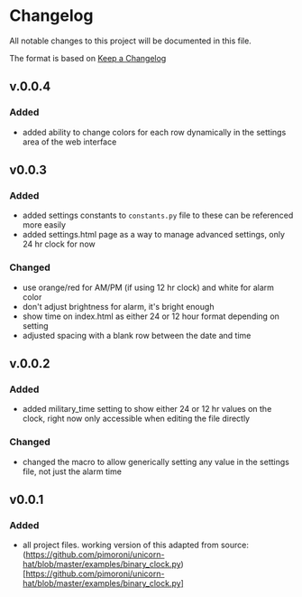 # Changelog

All notable changes to this project will be documented in this file.

The format is based on [Keep a Changelog](https://keepachangelog.com/en/1.0.0/)

## v.0.0.4

### Added

- added ability to change colors for each row dynamically in the settings area of the web interface

## v0.0.3

### Added

- added settings constants to ```constants.py``` file to these can be referenced more easily
- added settings.html page as a way to manage advanced settings, only 24 hr clock for now

### Changed

- use orange/red for AM/PM (if using 12 hr clock) and white for alarm color
- don't adjust brightness for alarm, it's bright enough
- show time on index.html as either 24 or 12 hour format depending on setting
- adjusted spacing with a blank row between the date and time

## v.0.0.2

### Added

- added military_time setting to show either 24 or 12 hr values on the clock, right now only accessible when editing the file directly

### Changed

- changed the macro to allow generically setting any value in the settings file, not just the alarm time

## v0.0.1

### Added

- all project files. working version of this adapted from source: (https://github.com/pimoroni/unicorn-hat/blob/master/examples/binary_clock.py)[https://github.com/pimoroni/unicorn-hat/blob/master/examples/binary_clock.py]
